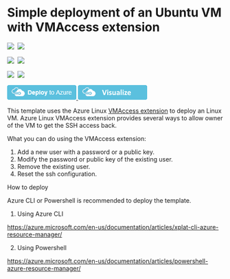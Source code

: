 # Simple deployment of an Ubuntu VM with VMAccess extension

<IMG SRC="https://azbotstorage.blob.core.windows.net/badges/201-vmaccess-on-ubuntu/PublicLastTestDate.svg" />&nbsp;
<IMG SRC="https://azbotstorage.blob.core.windows.net/badges/201-vmaccess-on-ubuntu/PublicDeployment.svg" />&nbsp;

<IMG SRC="https://azbotstorage.blob.core.windows.net/badges/201-vmaccess-on-ubuntu/FairfaxLastTestDate.svg" />&nbsp;
<IMG SRC="https://azbotstorage.blob.core.windows.net/badges/201-vmaccess-on-ubuntu/FairfaxDeployment.svg" />&nbsp;

<IMG SRC="https://azbotstorage.blob.core.windows.net/badges/201-vmaccess-on-ubuntu/BestPracticeResult.svg" />&nbsp;
<IMG SRC="https://azbotstorage.blob.core.windows.net/badges/201-vmaccess-on-ubuntu/CredScanResult.svg" />&nbsp;

<a href="https://portal.azure.com/#create/Microsoft.Template/uri/https%3A%2F%2Fraw.githubusercontent.com%2FAzure%2Fazure-quickstart-templates%2Fmaster%2F201-vmaccess-on-ubuntu%2Fazuredeploy.json" target="_blank">
    <img src="https://raw.githubusercontent.com/Azure/azure-quickstart-templates/master/1-CONTRIBUTION-GUIDE/images/deploytoazure.png"/>
</a>
<a href="http://armviz.io/#/?load=https%3A%2F%2Fraw.githubusercontent.com%2FAzure%2Fazure-quickstart-templates%2Fmaster%2F201-vmaccess-on-ubuntu%2Fazuredeploy.json" target="_blank">
    <img src="https://raw.githubusercontent.com/Azure/azure-quickstart-templates/master/1-CONTRIBUTION-GUIDE/images/visualizebutton.png"/>
</a>

This template uses the Azure Linux [VMAccess extension](https://github.com/Azure/azure-linux-extensions/tree/master/VMAccess) to deploy an Linux VM. Azure Linux VMAccess extension provides several ways to allow owner of the VM to get the SSH access back.

What you can do using the VMAccess extension:

1. Add a new user with a password or a public key.
2. Modify the password or public key of the existing user.
3. Remove the existing user.
4. Reset the ssh configuration.

How to deploy

Azure CLI or Powershell is recommended to deploy the template.

1. Using Azure CLI

  https://azure.microsoft.com/en-us/documentation/articles/xplat-cli-azure-resource-manager/

2. Using Powershell

  https://azure.microsoft.com/en-us/documentation/articles/powershell-azure-resource-manager/

